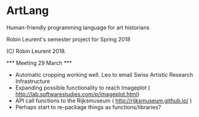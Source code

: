 # ArtLang
Human-friendly programming language for art historians


Robin Leurent's semester project for Spring 2018

(C) Robin Leurent 2018. 



*** Meeting 29 March ***
- Automatic cropping working well. Leo to email Swiss Artistic Research Infrastructure
- Expanding possible functionality to reach Imageplot ( http://lab.softwarestudies.com/p/imageplot.html) 
- API call functions to the Rijksmuseum ( http://rijksmuseum.github.io/ ) 
- Perhaps start to re-package things as functions/libraries? 
